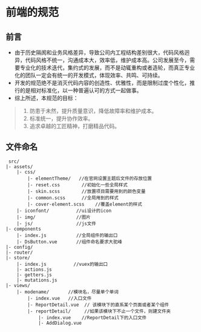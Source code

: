 # 前端的规范

## 前言
* 由于历史隔阂和业务风格差异，导致公司内工程结构差别很大，代码风格迥异，代码风格不统一，沟通成本大，效率低，维护成本高。公司发展至今，需要专业化的技术迭代，集约式的发展，而不是动辄重构或者造轮，而真正专业化的团队一定会有统一的开发模式，体现效率、共鸣、可持续。
* 开发的规范绝不是消灭代码内容的创造性、优雅性，而是限制过度个性化，推行的是相对标准化，以一种普遍认可的方式一起做事。
* 综上所述，本规范的目标：
>1. 防患于未然，提升质量意识，降低故障率和维护成本。
>2. 标准统一，提升协作效率。
>3. 追求卓越的工匠精神，打磨精品代码。

## 文件命名
```目录结构
 src/  
|- assets/  
    |- css/
        |- elementTheme/   //在官网设置主题后文件的存放位置
        |- reset.css        //初始化一些全局样式 
        |- skin.scss        //放置项目需要用到的颜色变量 
        |- common.scss      //全局用到的样式
        |- cover-element.scss    //覆盖element的样式
    |- iconfont/          //ui设计的icon
    |- img/               //图片
    |- js/                //js文件
|- components
    |- index.js           //全局组件的输出口
    |- DsButton.vue       //组件命名要求大驼峰
|- config/
|- router/
|- store/
    |- index.js          //vuex的输出口
    |- actions.js         
    |- getters.js
    |- mutations.js
|- views/
    |- modename/       //模块名，尽量单个单词
        |- index.vue   //入口文件
        |- ReportDetail.vue  // 该模块下的直系某个页面或者某个组件
        |- reportDetail/     //如果该模块下不止一个文件，则建文件夹
            |- index.vue    //ReportDetail下的入口文件
            |- AddDialog.vue





